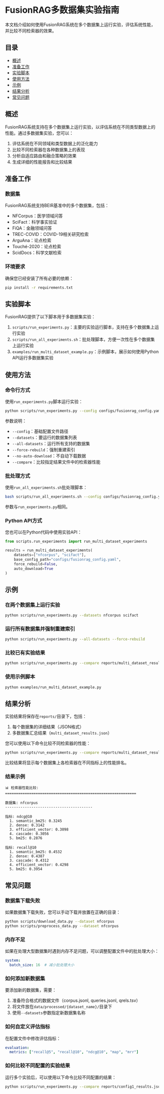 # FusionRAG多数据集实验指南

本文档介绍如何使用FusionRAG系统在多个数据集上运行实验，评估系统性能，并比较不同检索器的效果。

## 目录

- [概述](#概述)
- [准备工作](#准备工作)
- [实验脚本](#实验脚本)
- [使用方法](#使用方法)
- [示例](#示例)
- [结果分析](#结果分析)
- [常见问题](#常见问题)

## 概述

FusionRAG系统支持在多个数据集上运行实验，以评估系统在不同类型数据上的性能。通过多数据集实验，您可以：

1. 评估系统在不同领域和类型数据上的泛化能力
2. 比较不同检索器在各种数据集上的表现
3. 分析自适应路由和融合策略的效果
4. 生成详细的性能报告和比较结果

## 准备工作

### 数据集

FusionRAG系统支持BEIR基准中的多个数据集，包括：

- NFCorpus：医学领域问答
- SciFact：科学事实验证
- FiQA：金融领域问答
- TREC-COVID：COVID-19相关研究检索
- ArguAna：论点检索
- Touché-2020：论点检索
- ScidDocs：科学文献检索

### 环境要求

确保您已经安装了所有必要的依赖：

```bash
pip install -r requirements.txt
```

## 实验脚本

FusionRAG提供了以下脚本用于多数据集实验：

1. `scripts/run_experiments.py`：主要的实验运行脚本，支持在多个数据集上运行实验
2. `scripts/run_all_experiments.sh`：批处理脚本，方便一次性在多个数据集上运行实验
3. `examples/run_multi_dataset_example.py`：示例脚本，展示如何使用Python API运行多数据集实验

## 使用方法

### 命令行方式

使用`run_experiments.py`脚本运行实验：

```bash
python scripts/run_experiments.py --config configs/fusionrag_config.yaml --datasets nfcorpus scifact
```

参数说明：

- `--config`：基础配置文件路径
- `--datasets`：要运行的数据集列表
- `--all-datasets`：运行所有支持的数据集
- `--force-rebuild`：强制重建索引
- `--no-auto-download`：不自动下载数据
- `--compare`：比较指定结果文件中的检索器性能

### 批处理方式

使用`run_all_experiments.sh`批处理脚本：

```bash
bash scripts/run_all_experiments.sh --config configs/fusionrag_config.yaml nfcorpus scifact
```

参数与`run_experiments.py`相同。

### Python API方式

您也可以在Python代码中使用实验API：

```python
from scripts.run_experiments import run_multi_dataset_experiments

results = run_multi_dataset_experiments(
    datasets=["nfcorpus", "scifact"],
    base_config_path="configs/fusionrag_config.yaml",
    force_rebuild=False,
    auto_download=True
)
```

## 示例

### 在两个数据集上运行实验

```bash
python scripts/run_experiments.py --datasets nfcorpus scifact
```

### 运行所有数据集并强制重建索引

```bash
python scripts/run_experiments.py --all-datasets --force-rebuild
```

### 比较已有实验结果

```bash
python scripts/run_experiments.py --compare reports/multi_dataset_results.json
```

### 使用示例脚本

```bash
python examples/run_multi_dataset_example.py
```

## 结果分析

实验结果将保存在`reports/`目录下，包括：

1. 每个数据集的详细结果（JSON格式）
2. 多数据集汇总结果（`multi_dataset_results.json`）

您可以使用以下命令比较不同检索器的性能：

```bash
python scripts/run_experiments.py --compare reports/multi_dataset_results.json
```

比较结果将显示每个数据集上各检索器在不同指标上的性能排名。

### 结果示例

```
📊 检索器性能比较:
============================================================

数据集: nfcorpus
----------------------------------------

指标: ndcg@10
  1. semantic_bm25: 0.3245
  2. dense: 0.3142
  3. efficient_vector: 0.3098
  4. cascade: 0.3056
  5. bm25: 0.2876

指标: recall@10
  1. semantic_bm25: 0.4532
  2. dense: 0.4387
  3. cascade: 0.4312
  4. efficient_vector: 0.4298
  5. bm25: 0.3954
```

## 常见问题

### 数据集下载失败

如果数据集下载失败，您可以手动下载并放置在正确的目录：

```bash
python scripts/download_data.py --dataset nfcorpus
python scripts/preprocess_data.py --dataset nfcorpus
```

### 内存不足

如果在处理大型数据集时遇到内存不足问题，可以调整配置文件中的批处理大小：

```yaml
system:
  batch_size: 16  # 减小批处理大小
```

### 如何添加新数据集

要添加新的数据集，需要：

1. 准备符合格式的数据文件（corpus.jsonl, queries.jsonl, qrels.tsv）
2. 将文件放在`data/processed/{dataset_name}/`目录下
3. 使用`--datasets`参数指定新数据集名称

### 如何自定义评估指标

在配置文件中修改评估指标：

```yaml
evaluation:
  metrics: ["recall@5", "recall@10", "ndcg@10", "map", "mrr"]
```

### 如何比较不同配置的实验结果

运行多个实验后，可以使用以下命令比较不同配置的结果：

```bash
python scripts/run_experiments.py --compare reports/config1_results.json --compare reports/config2_results.json
```